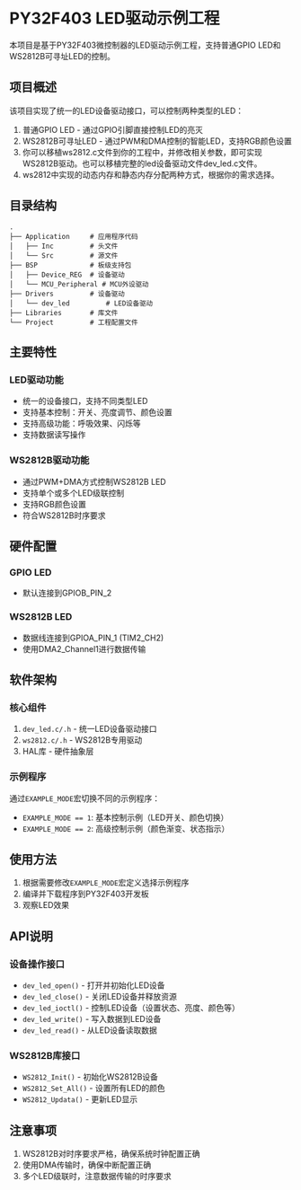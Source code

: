 # PY32F403 LED驱动示例工程

本项目是基于PY32F403微控制器的LED驱动示例工程，支持普通GPIO LED和WS2812B可寻址LED的控制。

## 项目概述

该项目实现了统一的LED设备驱动接口，可以控制两种类型的LED：
1. 普通GPIO LED - 通过GPIO引脚直接控制LED的亮灭
2. WS2812B可寻址LED - 通过PWM和DMA控制的智能LED，支持RGB颜色设置
3. 你可以移植ws2812.c文件到你的工程中，并修改相关参数，即可实现WS2812B驱动。也可以移植完整的led设备驱动文件dev_led.c文件。
4. ws2812中实现的动态内存和静态内存分配两种方式，根据你的需求选择。

## 目录结构

```
.
├── Application     # 应用程序代码
│   ├── Inc         # 头文件
│   └── Src         # 源文件
├── BSP             # 板级支持包
│   ├── Device_REG  # 设备驱动
│   └── MCU_Peripheral # MCU外设驱动
├── Drivers         # 设备驱动
│   └── dev_led         # LED设备驱动
├── Libraries       # 库文件
└── Project         # 工程配置文件
```

## 主要特性

### LED驱动功能
- 统一的设备接口，支持不同类型LED
- 支持基本控制：开关、亮度调节、颜色设置
- 支持高级功能：呼吸效果、闪烁等
- 支持数据读写操作

### WS2812B驱动功能
- 通过PWM+DMA方式控制WS2812B LED
- 支持单个或多个LED级联控制
- 支持RGB颜色设置
- 符合WS2812B时序要求

## 硬件配置

### GPIO LED
- 默认连接到GPIOB_PIN_2

### WS2812B LED
- 数据线连接到GPIOA_PIN_1 (TIM2_CH2)
- 使用DMA2_Channel1进行数据传输

## 软件架构

### 核心组件
1. `dev_led.c/.h` - 统一LED设备驱动接口
2. `ws2812.c/.h` - WS2812B专用驱动
3. HAL库 - 硬件抽象层

### 示例程序
通过`EXAMPLE_MODE`宏切换不同的示例程序：
- `EXAMPLE_MODE == 1`: 基本控制示例（LED开关、颜色切换）
- `EXAMPLE_MODE == 2`: 高级控制示例（颜色渐变、状态指示）

## 使用方法

1. 根据需要修改`EXAMPLE_MODE`宏定义选择示例程序
2. 编译并下载程序到PY32F403开发板
3. 观察LED效果

## API说明

### 设备操作接口
- `dev_led_open()` - 打开并初始化LED设备
- `dev_led_close()` - 关闭LED设备并释放资源
- `dev_led_ioctl()` - 控制LED设备（设置状态、亮度、颜色等）
- `dev_led_write()` - 写入数据到LED设备
- `dev_led_read()` - 从LED设备读取数据

### WS2812B库接口
- `WS2812_Init()` - 初始化WS2812B设备
- `WS2812_Set_All()` - 设置所有LED的颜色
- `WS2812_Updata()` - 更新LED显示

## 注意事项

1. WS2812B对时序要求严格，确保系统时钟配置正确
2. 使用DMA传输时，确保中断配置正确
3. 多个LED级联时，注意数据传输的时序要求